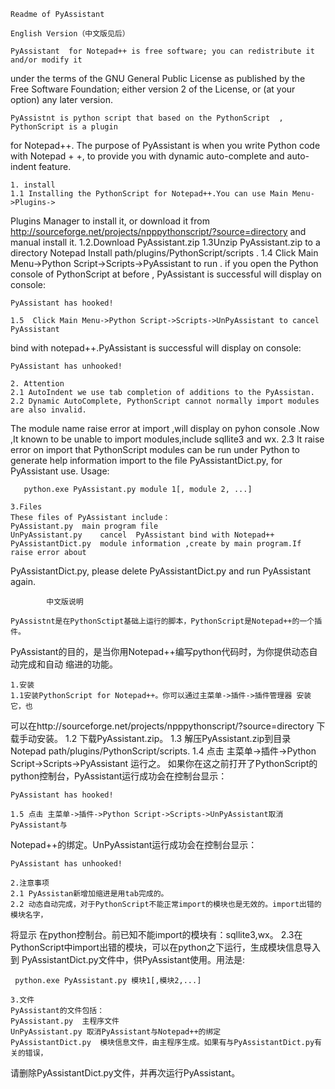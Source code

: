 	Readme of PyAssistant
	
	English Version（中文版见后）
	
	PyAssistant  for Notepad++ is free software; you can redistribute it and/or modify it 
under the terms of the GNU General Public License as published by the Free Software 
Foundation; either version 2 of the License, or (at your option) any later version.
 
	PyAssistnt is python script that based on the PythonScript  , PythonScript is a plugin 
for Notepad++. The purpose of PyAssistant  is  when you write Python code with 
Notepad + +, to provide you with dynamic auto-complete and auto-indent feature.
 
	1. install
	1.1 Installing the PythonScript for Notepad++.You can use Main Menu->Plugins-> 
Plugins Manager to install it, or download  it from
http://sourceforge.net/projects/npppythonscript/?source=directory and manual install it.
	1.2.Download PyAssistant.zip 
	1.3Unzip PyAssistant.zip to a directory Notepad Install path/plugins/PythonScript/scripts .
	1.4 Click Main Menu->Python Script->Scripts->PyAssistant to run .
	if you open the Python console of PythonScript at before  , PyAssistant is successful will
display on console:

	PyAssistant has hooked!
	
	1.5  Click Main Menu->Python Script->Scripts->UnPyAssistant to cancel  PyAssistant 
bind with notepad++.PyAssistant is successful will display  on console:

	PyAssistant has unhooked!
	
	2. Attention
	2.1 AutoIndent we use tab completion of additions to the PyAssistan.
	2.2 Dynamic AutoComplete, PythonScript cannot normally import modules are also invalid.
The module name raise  error at import ,will display on pyhon console .Now ,It known to be 
unable to import modules,include sqllite3 and wx.
	2.3 It raise error on import  that PythonScript modules can be run under Python to generate
 help information import to the  file PyAssistantDict.py, for PyAssistant use. Usage:
	
       python.exe PyAssistant.py module 1[, module 2, ...]
	
	3.Files
	These files of PyAssistant include：
	PyAssistant.py	main program file
	UnPyAssistant.py	cancel  PyAssistant bind with Notepad++
	PyAssistantDict.py  module information ,create by main program.If raise error about 
PyAssistantDict.py, please delete PyAssistantDict.py and run PyAssistant again.

			中文版说明

	PyAssistnt是在PythonSctipt基础上运行的脚本，PythonScript是Notepad++的一个插件。
PyAssistant的目的，是当你用Notepad++编写python代码时，为你提供动态自动完成和自动
缩进的功能。
	
	1.安装
	1.1安装PythonScript for Notepad++。你可以通过主菜单->插件->插件管理器 安装它，也
可以在http://sourceforge.net/projects/npppythonscript/?source=directory 下载手动安装。
	1.2 下载PyAssistant.zip。
	1.3 解压PyAssistant.zip到目录Notepad path/plugins/PythonScript/scripts.
	1.4 点击 主菜单->插件->Python Script->Scripts->PyAssistant 运行之。
	如果你在这之前打开了PythonScript的python控制台，PyAssistant运行成功会在控制台显示：
	
    PyAssistant has hooked!
    
	1.5 点击 主菜单->插件->Python Script->Scripts->UnPyAssistant取消PyAssistant与
Notepad++的绑定。UnPyAssistant运行成功会在控制台显示：

    PyAssistant has unhooked!
    
    2.注意事项
    2.1 PyAssistan新增加缩进是用tab完成的。
    2.2 动态自动完成，对于PythonScript不能正常import的模块也是无效的。import出错的模块名字，
 将显示 在python控制台。前已知不能import的模块有：sqllite3,wx。
   2.3在PythonScript中import出错的模块，可以在python之下运行，生成模块信息导入到
  PyAssistantDict.py文件中，供PyAssistant使用。用法是:

     python.exe PyAssistant.py 模块1[,模块2,...]
	
	3.文件
	PyAssistant的文件包括：
	PyAssistant.py	主程序文件
	UnPyAssistant.py 取消PyAssistant与Notepad++的绑定
	PyAssistantDict.py  模块信息文件，由主程序生成。如果有与PyAssistantDict.py有关的错误，
请删除PyAssistantDict.py文件，并再次运行PyAssistant。
   

